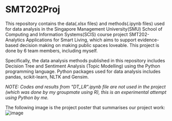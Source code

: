 # SMT202Proj
This repository contains the data(.xlsx files) and methods(.ipynb files) used for data analysis in the Singapore Management University(SMU) School of Computing and Information Systems(SCIS) course project SMT202-Analytics Applications for Smart Living, which aims to support evidence-based decision making on making public spaces loveable. This project is done by 6 team members, including myself.

Specifically, the data analysis methods published in this repository includes Decision Tree and Sentiment Analysis (Topic Modelling) using the Python programming language. Python packages used for data analysis includes pandas, scikit-learn, NLTK and Gensim.

*NOTE: Codes and results from  "DT_LR".ipynb file are not used in the project (which was done by my groupmate using R), this is an experimental attempt using Python by me.*

The following image is the project poster that summarises our project work:
![image](https://user-images.githubusercontent.com/43470271/206893401-c6891b6d-cda8-42d8-a414-3f9e126918ab.png)


